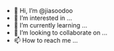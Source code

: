 - 👋 Hi, I’m @jiasoodoo
- 👀 I’m interested in ...
- 🌱 I’m currently learning ...
- 💞️ I’m looking to collaborate on ...
- 📫 How to reach me ...

<!---
jiasoodoo/jiasoodoo is a ✨ special ✨ repository because its `README.md` (this file) appears on your GitHub profile.
You can click the Preview link to take a look at your changes.
--->
